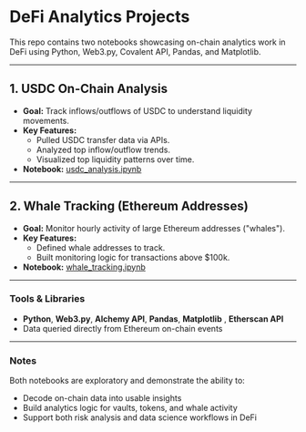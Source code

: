 # DeFi Analytics Projects  

This repo contains two notebooks showcasing on-chain analytics work in DeFi using Python, Web3.py, Covalent API, Pandas, and Matplotlib.  

---

## 1. USDC On-Chain Analysis  
- **Goal:** Track inflows/outflows of USDC to understand liquidity movements.  
- **Key Features:**  
  - Pulled USDC transfer data via APIs.  
  - Analyzed top inflow/outflow trends.  
  - Visualized top liquidity patterns over time.  
- **Notebook:** [usdc_analysis.ipynb](https://github.com/giftekpen/usdc-whale-analysis/blob/main/USDC%20Analysis.ipynb)  

---

## 2. Whale Tracking (Ethereum Addresses)  
- **Goal:** Monitor hourly activity of large Ethereum addresses ("whales").  
- **Key Features:**  
  - Defined whale addresses to track.   
  - Built monitoring logic for transactions above $100k.    
- **Notebook:** [whale_tracking.ipynb](https://github.com/giftekpen/usdc-whale-analysis/blob/main/Whale%20txn%20%26%20monitoring%20(1).ipynb)  

---

### Tools & Libraries
- **Python**, **Web3.py**, **Alchemy API**, **Pandas**, **Matplotlib** , **Etherscan API** 
- Data queried directly from Ethereum on-chain events  

---

### Notes
Both notebooks are exploratory and demonstrate the ability to:  
- Decode on-chain data into usable insights  
- Build analytics logic for vaults, tokens, and whale activity  
- Support both risk analysis and data science workflows in DeFi
